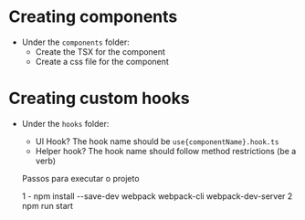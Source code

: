 # Creating components

- Under the `components` folder:
  - Create the TSX for the component
  - Create a css file for the component

# Creating custom hooks

- Under the `hooks` folder:
  - UI Hook? The hook name should be `use{componentName}.hook.ts`
  - Helper hook? The hook name should follow method restrictions (be a verb)


  Passos para executar o projeto

  1 - npm install --save-dev webpack webpack-cli webpack-dev-server
  2  npm run start